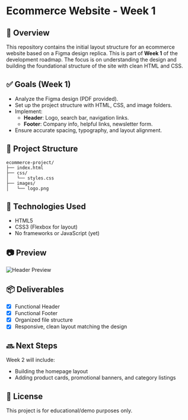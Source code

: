 # Ecommerce Website - Week 1

## 📌 Overview
This repository contains the initial layout structure for an ecommerce website based on a Figma design replica. This is part of **Week 1** of the development roadmap. The focus is on understanding the design and building the foundational structure of the site with clean HTML and CSS.

## ✅ Goals (Week 1)
- Analyze the Figma design (PDF provided).
- Set up the project structure with HTML, CSS, and image folders.
- Implement:
  - **Header**: Logo, search bar, navigation links.
  - **Footer**: Company info, helpful links, newsletter form.
- Ensure accurate spacing, typography, and layout alignment.

## 📁 Project Structure
```
ecommerce-project/
├── index.html
├── css/
│   └── styles.css
├── images/
│   └── logo.png
```

## 🧩 Technologies Used
- HTML5
- CSS3 (Flexbox for layout)
- No frameworks or JavaScript (yet)

## 📷 Preview
![Header Preview](images/logo.png)

## 📦 Deliverables
- [x] Functional Header
- [x] Functional Footer
- [x] Organized file structure
- [x] Responsive, clean layout matching the design

## 🔜 Next Steps
Week 2 will include:
- Building the homepage layout
- Adding product cards, promotional banners, and category listings

## 📄 License
This project is for educational/demo purposes only.
